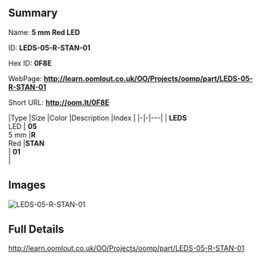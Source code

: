 

## Summary
 
Name: __5 mm Red LED__

ID: __LEDS-05-R-STAN-01__

Hex ID: __0F8E__

WebPage: __http://learn.oomlout.co.uk/OO/Projects/oomp/part/LEDS-05-R-STAN-01__

Short URL: __http://oom.lt/0F8E__


|Type   |Size   |Color   |Description   |Index   |
|-|-|---|
| __LEDS__ <br>LED  | __05__<br>5 mm   |__R__<br>Red    |__STAN__<br>    | __01__<br>  |


## Images
![LEDS-05-R-STAN-01](http://oomlout.com/oomp-gen/parts/LEDS-05-R-STAN-01/LEDS-05-R-STAN-01_420.jpg)

## Full Details

 http://learn.oomlout.co.uk/OO/Projects/oomp/part/LEDS-05-R-STAN-01

